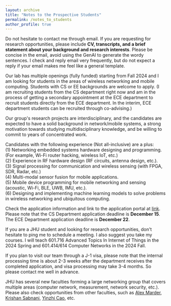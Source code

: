 ```yaml
---
layout: archive
title: "Notes to the Prospective Students"
permalink: /notes_to_students
author_profile: true
---
```


Do not hesitate to contact me through email. If you are requesting for research opportunities, please include **CV, transcripts, and a brief statement about your background and research interests**. Please be concise in the email, avoid using the GenAI to generate the wordy sentences. I check and reply email very frequently, but do not expect a reply if your email makes me feel like a general template.  

Our lab has multiple openings (fully funded) starting from Fall 2024 and I am looking for students in the areas of wireless networking and mobile computing. Students with CS or EE backgrounds are welcome to apply. (I am recruiting students from the CS department right now and am in the process of getting a secondary appointment at the ECE department to recruit students directly from the ECE department. In the interim, ECE department students can be recruited through co-advising.)  

Our group's research projects are interdisciplinary, and the candidates are expected to have a solid background in network/mobile systems, a strong motivation towards studying multidisciplinary knowledge, and be willing to commit to years of concentrated work.  

Candidates with the following experience (Not all-inclusive) are a plus:  
(1) Networking embedded systems hardware designing and programming. (For example, Wi-Fi router hacking, wireless IoT, etc.)  
(2) Experience in RF hardware design (RF circuits, antenna design, etc.).  
(3) Signal processing for communication and wireless sensing (with FPGA, SDR, Radar, etc.)  
(4) Multi-modal sensor fusion for mobile applications.  
(5) Mobile device programming for mobile networking and sensing (acoustic, Wi-Fi, BLE, UWB, IMU, etc.).  
(6) Designing and implementing machine learning models to solve problems in wireless networking and ubiquitous computing.  

Check the application information and link to the application portal at [link](https://engineering.jhu.edu/admissions/graduate-admissions/full-time-programs/how-to-apply/application-deadlines/).  
Please note that the CS Department application deadline is **December 15**. The ECE Department application deadline is **December 22**.  

If you are a JHU student and looking for research opportunities, don't hesitate to ping me to schedule a meeting. I also suggest you take my courses. I will teach 601.716 Advanced Topics In Internet of Things in the 2024 Spring and 601.414/614 Computer Networks in the 2024 Fall.  

If you plan to visit our team through a J-1 visa, please note that the internal processing time is about 2-3 weeks after the department receives the completed application, and visa processing may take 3-4 months. So please contact me well in advance.  

JHU has several new faculties forming a large networking group that covers multiple areas (computer network, measurement, network security, etc.). Please also check opportunities from other faculties, such as [Alex Marder](https://alexmarder.github.io/), [Krishan Sabnani](https://www.cs.jhu.edu/faculty/krishan-sabnani-2/), [Yinzhi Cao](http://yinzhicao.org/), etc.  
